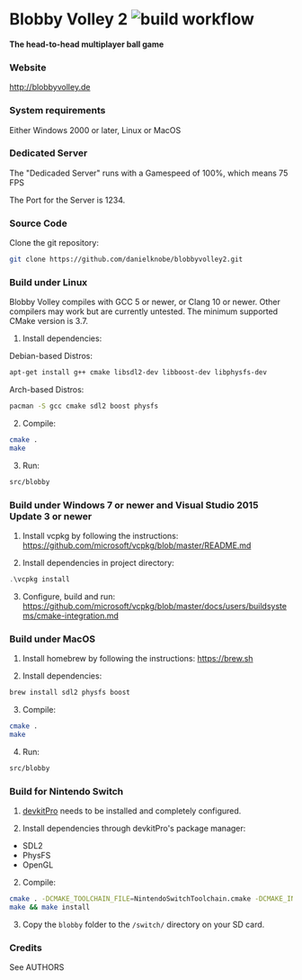 # Blobby Volley 2 ![build workflow](https://github.com/danielknobe/blobbyvolley2/actions/workflows/main.yaml/badge.svg)
**The head-to-head multiplayer ball game**

### Website
 http://blobbyvolley.de

### System requirements
Either Windows 2000 or later, Linux or MacOS

### Dedicated Server
The "Dedicaded Server" runs with a Gamespeed of 100%, which means 75 FPS

The Port for the Server is 1234.

### Source Code
Clone the git repository:
```bash
git clone https://github.com/danielknobe/blobbyvolley2.git
```

### Build under Linux
Blobby Volley compiles with GCC 5 or newer, or Clang 10 or newer.
Other compilers may work but are currently untested. The minimum supported
CMake version is 3.7.

1. Install dependencies:

Debian-based Distros:
```bash
apt-get install g++ cmake libsdl2-dev libboost-dev libphysfs-dev
```
Arch-based Distros:
```bash
pacman -S gcc cmake sdl2 boost physfs
```
2. Compile:
```bash
cmake .
make
```
3. Run:
```bash
src/blobby
```

### Build under Windows 7 or newer and Visual Studio 2015 Update 3 or newer
1. Install vcpkg by following the instructions:
https://github.com/microsoft/vcpkg/blob/master/README.md

2. Install dependencies in project directory:
```powershell
.\vcpkg install
```

3. Configure, build and run:
https://github.com/microsoft/vcpkg/blob/master/docs/users/buildsystems/cmake-integration.md


### Build under MacOS
1. Install homebrew by following the instructions:
https://brew.sh

2. Install dependencies:
```bash
brew install sdl2 physfs boost
```
3. Compile:
```bash
cmake .
make
```
4. Run:
```bash
src/blobby
```

### Build for Nintendo Switch

1. [devkitPro](https://switchbrew.org/wiki/Setting_up_Development_Environment) needs to be installed and completely configured.

2. Install dependencies through devkitPro's package manager:

- SDL2
- PhysFS
- OpenGL

2. Compile:

```bash
cmake . -DCMAKE_TOOLCHAIN_FILE=NintendoSwitchToolchain.cmake -DCMAKE_INSTALL_PREFIX=blobby -DSWITCH=true -DCMAKE_BUILD_TYPE=Debug
make && make install
```

3. Copy the `blobby` folder to the `/switch/` directory on your SD card.

### Credits
See AUTHORS
